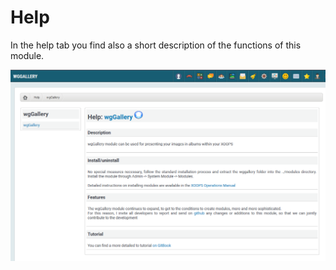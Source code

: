 # Help

In the help tab you find also a short description of the functions of this module.

![](../../.gitbook/assets/help1.png)


